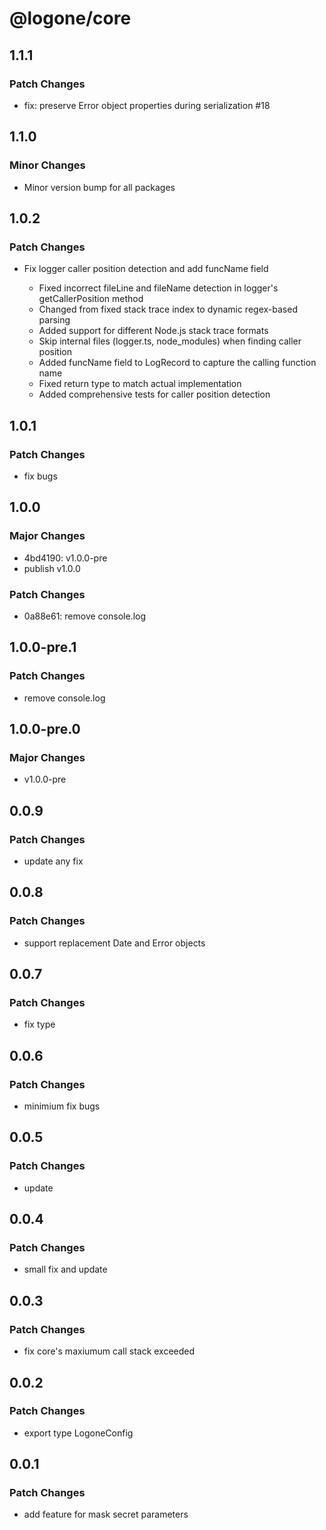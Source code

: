 # @logone/core

## 1.1.1

### Patch Changes

- fix: preserve Error object properties during serialization #18

## 1.1.0

### Minor Changes

- Minor version bump for all packages

## 1.0.2

### Patch Changes

- Fix logger caller position detection and add funcName field

  - Fixed incorrect fileLine and fileName detection in logger's getCallerPosition method
  - Changed from fixed stack trace index to dynamic regex-based parsing
  - Added support for different Node.js stack trace formats
  - Skip internal files (logger.ts, node_modules) when finding caller position
  - Added funcName field to LogRecord to capture the calling function name
  - Fixed return type to match actual implementation
  - Added comprehensive tests for caller position detection

## 1.0.1

### Patch Changes

- fix bugs

## 1.0.0

### Major Changes

- 4bd4190: v1.0.0-pre
- publish v1.0.0

### Patch Changes

- 0a88e61: remove console.log

## 1.0.0-pre.1

### Patch Changes

- remove console.log

## 1.0.0-pre.0

### Major Changes

- v1.0.0-pre

## 0.0.9

### Patch Changes

- update any fix

## 0.0.8

### Patch Changes

- support replacement Date and Error objects

## 0.0.7

### Patch Changes

- fix type

## 0.0.6

### Patch Changes

- minimium fix bugs

## 0.0.5

### Patch Changes

- update

## 0.0.4

### Patch Changes

- small fix and update

## 0.0.3

### Patch Changes

- fix core's maxiumum call stack exceeded

## 0.0.2

### Patch Changes

- export type LogoneConfig

## 0.0.1

### Patch Changes

- add feature for mask secret parameters
